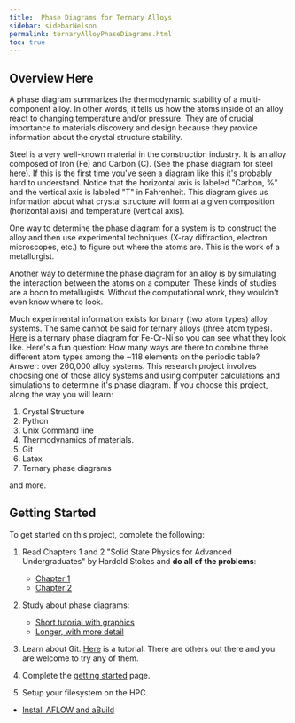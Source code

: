 ```yaml
---
title:  Phase Diagrams for Ternary Alloys
sidebar: sidebarNelson
permalink: ternaryAlloyPhaseDiagrams.html
toc: true
---
```



## Overview Here

A phase diagram summarizes the thermodynamic stability of a
multi-component alloy.  In other words, it tells us how the atoms
inside of an alloy react to changing temperature and/or pressure.
They are of crucial importance to materials discovery and design
because they provide information about the crystal structure stability.

<!--<div style = "text-align:center">
<img src="/images/fcc.png" align="middle" />
</div> -->

Steel is a very well-known material in the construction industry.  It
is an alloy composed of Iron (Fe) and Carbon (C).  (See the
phase diagram for steel [here][steelphasediagram]). If this is the
first time you've seen a diagram like this it's probably hard to
understand.  Notice that the horizontal axis is labeled "Carbon, \%"
and the vertical axis is labeled "T" in Fahrenheit.  This diagram
gives us information about what crystal structure will form at a given
composition (horizontal axis) and temperature (vertical axis).

One way to determine the phase diagram for a system is to construct
the alloy and then use experimental techniques (X-ray diffraction,
electron microscopes, etc.) to figure out where the atoms are.  This
is the work of a metallurgist.

Another way to determine the phase diagram for an alloy is by
simulating the interaction between the atoms on a computer.  These
kinds of studies are a boon to metallugists.  Without the
computational work, they wouldn't even know where to look.


Much experimental information exists for binary (two atom types) alloy
systems.  The same cannot be said for ternary alloys (three atom
types).  [Here][ternary] is a ternary phase diagram for Fe-Cr-Ni so
you can see what they look like. Here's a fun question: How many ways
are there to combine three different atom types among the ~118
elements on the periodic table? Answer: over 260,000 alloy systems.
This research project involves choosing one of those alloy systems and
using computer calculations and simulations to determine it's phase
diagram.  If you choose this project, along the way you will learn:

1. Crystal Structure 
2. Python
3. Unix Command line
4. Thermodynamics of materials.
5. Git
6. Latex
7. Ternary phase diagrams

and more.

## Getting Started
To get started on this project, complete the following:

1. Read Chapters 1 and 2 "Solid State Physics for Advanced
Undergraduates" by Hardold Stokes and **do all of the problems**:
   - [Chapter 1][stokesChap1]
   - [Chapter 2][stokesChap2]
2. Study about phase diagrams:
   - [Short tutorial with graphics](https://textbooks.elsevier.com/manualsprotectedtextbooks/9780750663809/Static/phase/phase1a.htm)
   - [Longer, with more detail][phaseDiagramTutorial]
4. Learn about Git. [Here](https://product.hubspot.com/blog/git-and-github-tutorial-for-beginners)
   is a tutorial.  There are others out there and you are welcome to
   try any of them.

5. Complete the [getting started](/gettingStarted.html) page.
6. Setup your filesystem on the HPC.
  - [Install AFLOW and aBuild](neededSoftware.html)


[steelphasediagram]: https://www.substech.com/dokuwiki/doku.php?id=iron-carbon_phase_diagram
[ternary]: http://sv.rkriz.net/classes/MSE2094_NoteBook/96ClassProj/experimental/ternary2.html
[phaseDiagramTutorial]: https://www.asminternational.org/documents/10192/1849770/06479G_Sample.pdf
[stokesChap1]:https://content.byui.edu/file/ceb83761-b291-4202-94a6-eb42747cfa18/1/Stokes_Chap_1.pdf
[stokesChap2]:https://content.byui.edu/file/ceb83761-b291-4202-94a6-eb42747cfa18/1/Stokes_Chap_2.pdf
[ml]: http://rc.byu.edu
[elsevierPhaseDiagrams]:https://textbooks.elsevier.com/manualsprotectedtextbooks/9780750663809/Static/phase/phase1a.ht
[ubuntuTutorial]:https://ubuntu.com/tutorials/command-line-for-beginners#7-the-command-line-and-the-superuser
[linuxTutorial]:http://linuxcommand.org/
[mlunixTutorial]: https://rc.byu.edu/documentation/unix-tutorial/
[initialSetup]: MLSetup.html
